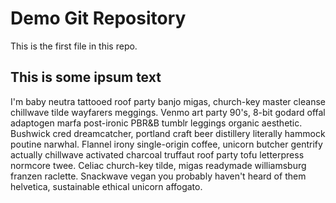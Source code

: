 # Demo Git Repository

This is the first file in this repo.

## This is some ipsum text

I'm baby neutra tattooed roof party banjo migas, church-key master cleanse chillwave tilde wayfarers meggings. Venmo art party 90's, 8-bit godard offal adaptogen marfa post-ironic PBR&B tumblr leggings organic aesthetic. Bushwick cred dreamcatcher, portland craft beer distillery literally hammock poutine narwhal. Flannel irony single-origin coffee, unicorn butcher gentrify actually chillwave activated charcoal truffaut roof party tofu letterpress normcore twee. Celiac church-key tilde, migas readymade williamsburg franzen raclette. Snackwave vegan you probably haven't heard of them helvetica, sustainable ethical unicorn affogato.
